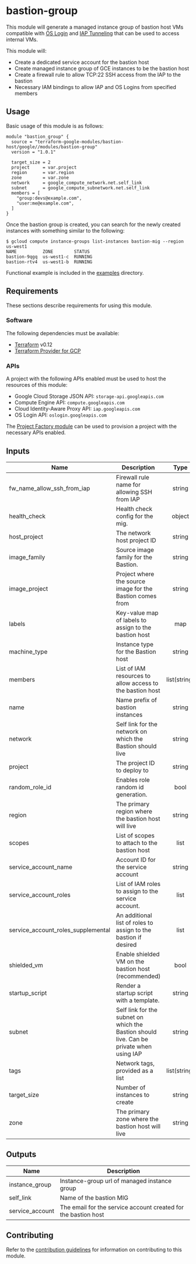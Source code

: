 # bastion-group

This module will generate a managed instance group of bastion host VMs compatible with [OS Login](https://cloud.google.com/compute/docs/oslogin/) and [IAP Tunneling](https://cloud.google.com/iap/) that can be used to access internal VMs.

This module will:

- Create a dedicated service account for the bastion host
- Create managed instance group of GCE instances to be the bastion host
- Create a firewall rule to allow TCP:22 SSH access from the IAP to the bastion
- Necessary IAM bindings to allow IAP and OS Logins from specified members

## Usage

Basic usage of this module is as follows:

```hcl
module "bastion_group" {
  source = "terraform-google-modules/bastion-host/google//modules/bastion-group"
  version = "1.0.1"

  target_size = 2
  project     = var.project
  region      = var.region
  zone        = var.zone
  network     = google_compute_network.net.self_link
  subnet      = google_compute_subnetwork.net.self_link
  members = [
    "group:devs@example.com",
    "user:me@example.com",
  ]
}
```

Once the bastion group is created, you can search for the newly created
instances with something similar to the following:

```
$ gcloud compute instance-groups list-instances bastion-mig --region us-west1
NAME          ZONE        STATUS
bastion-9qgq  us-west1-c  RUNNING
bastion-rtv4  us-west1-b  RUNNING
```


Functional example is included in the
[examples](../../examples/) directory.

## Requirements

These sections describe requirements for using this module.

### Software

The following dependencies must be available:

- [Terraform][terraform] v0.12
- [Terraform Provider for GCP][terraform-provider-gcp]

### APIs

A project with the following APIs enabled must be used to host the
resources of this module:

- Google Cloud Storage JSON API: `storage-api.googleapis.com`
- Compute Engine API: `compute.googleapis.com`
- Cloud Identity-Aware Proxy API: `iap.googleapis.com`
- OS Login API: `oslogin.googleapis.com`

The [Project Factory module][project-factory-module] can be used to
provision a project with the necessary APIs enabled.

<!-- BEGINNING OF PRE-COMMIT-TERRAFORM DOCS HOOK -->
## Inputs

| Name | Description | Type | Default | Required |
|------|-------------|:----:|:-----:|:-----:|
| fw\_name\_allow\_ssh\_from\_iap | Firewall rule name for allowing SSH from IAP | string | `"allow-ssh-from-iap-to-bastion-group"` | no |
| health\_check | Health check config for the mig. | object | `<map>` | no |
| host\_project | The network host project ID | string | `""` | no |
| image\_family | Source image family for the Bastion. | string | `"centos-7"` | no |
| image\_project | Project where the source image for the Bastion comes from | string | `"gce-uefi-images"` | no |
| labels | Key-value map of labels to assign to the bastion host | map | `<map>` | no |
| machine\_type | Instance type for the Bastion host | string | `"n1-standard-1"` | no |
| members | List of IAM resources to allow access to the bastion host | list(string) | `<list>` | no |
| name | Name prefix of bastion instances | string | `"bastion"` | no |
| network | Self link for the network on which the Bastion should live | string | n/a | yes |
| project | The project ID to deploy to | string | n/a | yes |
| random\_role\_id | Enables role random id generation. | bool | `"true"` | no |
| region | The primary region where the bastion host will live | string | `"us-central1"` | no |
| scopes | List of scopes to attach to the bastion host | list | `<list>` | no |
| service\_account\_name | Account ID for the service account | string | `"bastion-group"` | no |
| service\_account\_roles | List of IAM roles to assign to the service account. | list | `<list>` | no |
| service\_account\_roles\_supplemental | An additional list of roles to assign to the bastion if desired | list | `<list>` | no |
| shielded\_vm | Enable shielded VM on the bastion host (recommended) | bool | `"true"` | no |
| startup\_script | Render a startup script with a template. | string | `""` | no |
| subnet | Self link for the subnet on which the Bastion should live. Can be private when using IAP | string | n/a | yes |
| tags | Network tags, provided as a list | list(string) | `<list>` | no |
| target\_size | Number of instances to create | string | `"1"` | no |
| zone | The primary zone where the bastion host will live | string | `"us-central1-a"` | no |

## Outputs

| Name | Description |
|------|-------------|
| instance\_group | Instance-group url of managed instance group |
| self\_link | Name of the bastion MIG |
| service\_account | The email for the service account created for the bastion host |

<!-- END OF PRE-COMMIT-TERRAFORM DOCS HOOK -->

## Contributing

Refer to the [contribution guidelines](./CONTRIBUTING.md) for
information on contributing to this module.

[iam-module]: https://registry.terraform.io/modules/terraform-google-modules/iam/google
[project-factory-module]: https://registry.terraform.io/modules/terraform-google-modules/project-factory/google
[terraform-provider-gcp]: https://www.terraform.io/docs/providers/google/index.html
[terraform]: https://www.terraform.io/downloads.html
